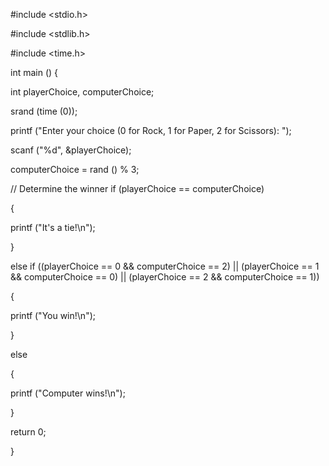 #include <stdio.h>

#include <stdlib.h>

#include <time.h>


 int 
main () 
{
  
 
int playerChoice, computerChoice;
  
srand (time (0));
  
printf ("Enter your choice (0 for Rock, 1 for Paper, 2 for Scissors): ");
  
 
scanf ("%d", &playerChoice);
  
 
 
   computerChoice = rand () % 3;
  
 
 
  // Determine the winner
    if (playerChoice == computerChoice)
    
   {
      
 
printf ("It's a tie!\n");
    
 
}
  
  else if ((playerChoice == 0 && computerChoice == 2) || 
	   (playerChoice == 1 && computerChoice == 0) || 
	   (playerChoice == 2 && computerChoice == 1))
    
   {
      
 
printf ("You win!\n");
    
 
}
  
  else
    
   {
      
 
printf ("Computer wins!\n");
    
 
}
  
 
 
return 0;

 
}


 
 
